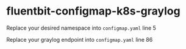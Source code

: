 # fluentbit-configmap-k8s-graylog

Replace your desired namespace into `configmap.yaml` line 5

Replace your graylog endpoint into `configmap.yaml` line 86

